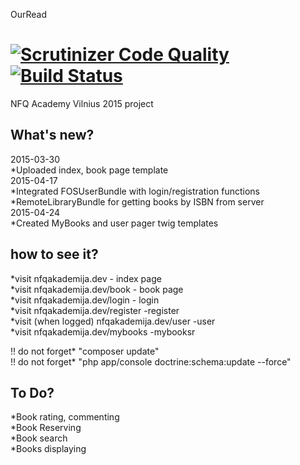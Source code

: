 OurRead

[![Scrutinizer Code Quality](https://scrutinizer-ci.com/g/nfqakademija/ourRead/badges/quality-score.png?b=master)](https://scrutinizer-ci.com/g/nfqakademija/ourRead/?branch=master)
[![Build Status](https://scrutinizer-ci.com/g/nfqakademija/ourRead/badges/build.png?b=master)](https://scrutinizer-ci.com/g/nfqakademija/ourRead/build-status/master)
========================

NFQ Academy Vilnius 2015 project 

What's new?
--------------

2015-03-30 <br />
   *Uploaded index, book page template <br />
2015-04-17 <br />
   *Integrated FOSUserBundle with login/registration functions <br />
   *RemoteLibraryBundle for getting books by ISBN from server <br />
2015-04-24 <br />
   *Created MyBooks and user pager twig templates <br />
  
how to see it?
---------------

   *visit nfqakademija.dev        - index page <br />
   *visit nfqakademija.dev/book   - book page <br />
   *visit nfqakademija.dev/login  - login  <br />
   *visit nfqakademija.dev/register -register <br />
   *visit (when logged) nfqakademija.dev/user -user <br />
   *visit nfqakademija.dev/mybooks -mybooksr <br />
   
   !! do not forget* "composer update" <br />
   !! do not forget* "php app/console doctrine:schema:update --force" <br />

To Do?
---------------

   *Book rating, commenting <br />
   *Book Reserving <br />
   *Book search <br />
   *Books displaying <br />

